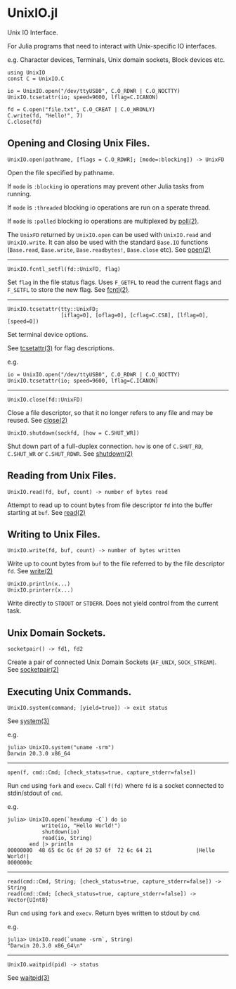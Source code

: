 # UnixIO.jl

Unix IO Interface.

For Julia programs that need to interact with Unix-specific IO interfaces.

e.g. Character devices, Terminals, Unix domain sockets, Block devices etc.

```
using UnixIO
const C = UnixIO.C

io = UnixIO.open("/dev/ttyUSB0", C.O_RDWR | C.O_NOCTTY)
UnixIO.tcsetattr(io; speed=9600, lflag=C.ICANON)

fd = C.open("file.txt", C.O_CREAT | C.O_WRONLY)
C.write(fd, "Hello!", 7)
C.close(fd)
```


## Opening and Closing Unix Files.

    UnixIO.open(pathname, [flags = C.O_RDWR]; [mode=:blocking]) -> UnixFD

Open the file specified by pathname.

If `mode` is `:blocking` io operations may prevent other Julia tasks from
running.

If `mode` is `:threaded` blocking io operations are run on a sperate thread.

If `mode` is `:polled` blocking io operations are multiplexed by
[poll(2)](https://man7.org/linux/man-pages/man2/poll.2.html).

The `UnixFD` returned by `UnixIO.open` can be used with
`UnixIO.read` and `UnixIO.write`. It can also be used with
the standard `Base.IO` functions
(`Base.read`, `Base.write`, `Base.readbytes!`, `Base.close` etc).
See [open(2)](https://man7.org/linux/man-pages/man2/open.2.html)


---

    UnixIO.fcntl_setfl(fd::UnixFD, flag)

Set `flag` in the file status flags. 
Uses `F_GETFL` to read the current flags and `F_SETFL` to store the new flag.
See [fcntl(2)](https://man7.org/linux/man-pages/man2/fcntl.2.html).


---

    UnixIO.tcsetattr(tty::UnixFD;
                     [iflag=0], [oflag=0], [cflag=C.CS8], [lflag=0], [speed=0])

Set terminal device options.

See [tcsetattr(3)](https://man7.org/linux/man-pages/man3/tcsetattr.3.html)
for flag descriptions.

e.g.

    io = UnixIO.open("/dev/ttyUSB0", C.O_RDWR | C.O_NOCTTY)
    UnixIO.tcsetattr(io; speed=9600, lflag=C.ICANON)


---

    UnixIO.close(fd::UnixFD)

Close a file descriptor, so that it no longer refers to
any file and may be reused.
See [close(2)](https://man7.org/linux/man-pages/man2/close.2.html)


    UnixIO.shutdown(sockfd, [how = C.SHUT_WR])

Shut down part of a full-duplex connection.
`how` is one of `C.SHUT_RD`, `C.SHUT_WR` or `C.SHUT_RDWR`.
See [shutdown(2)](https://man7.org/linux/man-pages/man2/shutdown.2.html)


## Reading from Unix Files.

    UnixIO.read(fd, buf, count) -> number of bytes read

Attempt to read up to count bytes from file descriptor `fd`
into the buffer starting at `buf`.
See [read(2)](https://man7.org/linux/man-pages/man2/read.2.html)


## Writing to Unix Files.

    UnixIO.write(fd, buf, count) -> number of bytes written

Write up to count bytes from `buf` to the file referred to by
the file descriptor `fd`.
See [write(2)](https://man7.org/linux/man-pages/man2/write.2.html)


    UnixIO.println(x...)
    UnixIO.printerr(x...)

Write directly to `STDOUT` or `STDERR`.
Does not yield control from the current task.


## Unix Domain Sockets.

    socketpair() -> fd1, fd2

Create a pair of connected Unix Domain Sockets (`AF_UNIX`, `SOCK_STREAM`).
See [socketpair(2)](https://man7.org/linux/man-pages/man2/socketpair.2.html)


## Executing Unix Commands.

    UnixIO.system(command; [yield=true]) -> exit status

See [system(3)](https://man7.org/linux/man-pages/man3/system.3.html)

e.g.
```
julia> UnixIO.system("uname -srm")
Darwin 20.3.0 x86_64
```


---

    open(f, cmd::Cmd; [check_status=true, capture_stderr=false])

Run `cmd` using `fork` and `execv`.
Call `f(fd)` where `fd` is a socket connected to stdin/stdout of `cmd`.

e.g.
```
julia> UnixIO.open(`hexdump -C`) do io
           write(io, "Hello World!")
           shutdown(io)
           read(io, String)
       end |> println
00000000  48 65 6c 6c 6f 20 57 6f  72 6c 64 21              |Hello World!|
0000000c
```


---

    read(cmd::Cmd, String; [check_status=true, capture_stderr=false]) -> String
    read(cmd::Cmd; [check_status=true, capture_stderr=false]) -> Vector{UInt8}

Run `cmd` using `fork` and `execv`.
Return byes written to stdout by `cmd`.

e.g.
```
julia> UnixIO.read(`uname -srm`, String)
"Darwin 20.3.0 x86_64\n"
```


---

    UnixIO.waitpid(pid) -> status

See [waitpid(3)](https://man7.org/linux/man-pages/man3/waitpid.3.html)



